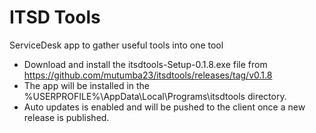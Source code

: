 # ITSD Tools
ServiceDesk app to gather useful tools into one tool

* Download and install the itsdtools-Setup-0.1.8.exe file from https://github.com/mutumba23/itsdtools/releases/tag/v0.1.8
* The app will be installed in the %USERPROFILE%\AppData\Local\Programs\itsdtools directory.
* Auto updates is enabled and will be pushed to the client once a new release is published.
